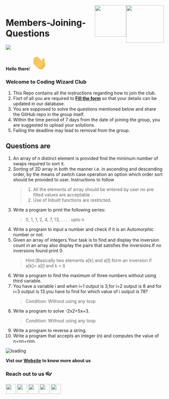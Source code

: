 <img src="https://www.pikpng.com/pngl/b/163-1630185_s-o-a-university-siksha-o-anusandhan-university.png" align="right" width="120" height="120"/>
<img src="https://instagram.fpat1-1.fna.fbcdn.net/v/t51.2885-19/s150x150/118604503_730349957521292_7483456403450844292_n.jpg?tp=1&_nc_ht=instagram.fpat1-1.fna.fbcdn.net&_nc_ohc=nPS_IOgezfEAX86ekaD&edm=ABfd0MgBAAAA&ccb=7-4&oh=20eee37d8f5b3a0ce86fea308b4e47b9&oe=60B5D0AC&_nc_sid=7bff83" align="right" width="100" height="100"/>

# Members-Joining-Questions

[![](https://img.shields.io/badge/CWC-ITER-gray.svg?style=for-the-badge&colorB=0000f&logo=github)](https://elastic-bose-ed6583.netlify.app/)

𝐇𝐞𝐥𝐥𝐨 𝐭𝐡𝐞𝐫𝐞! <img src="https://raw.githubusercontent.com/ABSphreak/ABSphreak/master/gifs/Hi.gif" width="50px"> <h3>Welcome to Coding Wizard Club</h3>

<ol>
  <li>This Repo contains all the instructions regarding how to join the club.</li>
  <li>Fisrt of all you are required to <b><a href="https://elastic-bose-ed6583.netlify.app/">Fill the form</a></b> so that your details can be updated in our database.</li>
  <li>You are supposed to solve the questions mentioned below and share the GitHub repo in the group itself.</li>
  <li>Within the time period of 7 days from the date of joining the group, you are suggested to upload your solutions.</li>
  <li>Failing the deadline may lead to removal from the group.</li>
</ol>

<h2>Questions are</h2>
<ol>
  <li>An array of n distinct element is provided find the minimum number of swaps required to sort it.</li>
  <li>Sorting of 2D array in both the manner i.e. in ascending and descending order, by the means of switch case operation an option which order sort should be provided to user. Instructions to follow
  
  > 1. All the elements of array should be entered by user no pre filled values are acceptable .
  > 2. Use of Inbuilt functions are restricted.
  </li>
  <li>Write a program to print the following series:
  
  >	0, 1, 1, 2, 4, 7, 13,  . . . . upto n
  </li>
  <li> Write a program to input a number and check if it is an Automorphic number or not.</li>
  <li>Given an array of integers.Your task is to find  and display the inversion count in an array also display the pairs that satisfies the inversions.If no inversions found print 0.
  
  >Hint:(Basically two elements a[k] and a[l] form an inversion if a[k]> a[l] and k < l)
  </li>
  <li>Write a program to find the maximum of three numbers without using third variable.</li>
  <li> You have a variable i and when i=1 output is 3,for i=2 output is 8 and for i=3 output is 13.you have to find for which value of i output is 78?
   
   > Condition: Without using any loop
  </li>
  <li>Write a program to solve -2x2=5x+3.
     
   > Condition: Without using any loop
  </li>
  <li> Write a program to reverse a string.</li>
  <li>Write a program that accepts an integer (n) and computes the value of n+nn+nnn.</li>
</ol>

![loading](https://github.githubassets.com/images/spinners/octocat-spinner-64.gif)

<b>Vist our <a href="https://elastic-bose-ed6583.netlify.app/">Website</a> to know more about us</b>

### Reach out to us 👓
<a href="https://www.linkedin.com/in/coding-wizard-club/"><img src="https://i.ibb.co/Kx2GSrT/linkedin.png" width="32px" height="32px"></a>
<a href="https://github.com/CodingWizardITER"><img src="https://cdn.iconscout.com/icon/free/png-256/github-108-438008.png" width="32px" height="32px"></a>
<a href="https://t.me/cwcincisive"><img src="https://upload.wikimedia.org/wikipedia/commons/thumb/8/83/Telegram_2019_Logo.svg/512px-Telegram_2019_Logo.svg.png" width="32px" height="32px"></a>
<a href="https://www.instagram.com/iter.coding.wizards/"><img src="https://f0.pngfuel.com/png/605/658/black-and-white-instagram-logo-logo-black-and-white-instagram-logo-png-clip-art-thumbnail.png" width="32px" height="32px"></a> 
<a href="https://www.facebook.com/Coding-Wizard-108139571018885"><img src="https://i.ibb.co/zmYNW4p/facebook.png" width="32px" height="32px"></a>

